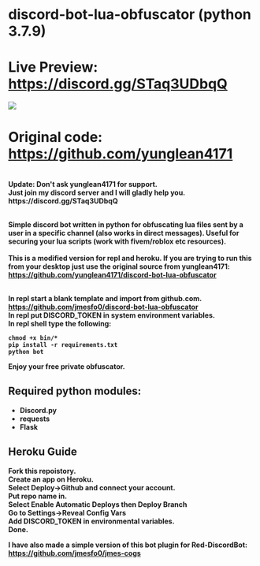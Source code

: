 # discord-bot-lua-obfuscator (python 3.7.9)

# Live Preview: https://discord.gg/STaq3UDbqQ
<img src="https://i.imgur.com/DlO9XIa.png">

# Original code: https://github.com/yunglean4171
<br>
<b>Update: Don't ask yunglean4171 for support.<br>
Just join my discord server and I will gladly help you.<br>https://discord.gg/STaq3UDbqQ<br><br>

Simple discord bot written in python for obfuscating lua files sent by a user in a specific channel (also works in direct messages). 
Useful for securing your lua scripts (work with fivem/roblox etc resources).
<br><br><b>This is a modified version for repl and heroku.</b>
If you are trying to run this from your desktop just use the original source from yunglean4171: https://github.com/yunglean4171/discord-bot-lua-obfuscator<br><br>


In repl start a blank template and import from github.com. https://github.com/jmesfo0/discord-bot-lua-obfuscator <br>
In repl put DISCORD_TOKEN in system environment variables. <br>
In repl shell type the following:
```
chmod +x bin/*
pip install -r requirements.txt
python bot
```
Enjoy your free private obfuscator.<br>


## Required python modules:
- Discord.py 
- requests
- Flask



## Heroku Guide

Fork this repoistory.<br />
Create an app on Heroku.<br />
Select Deploy->Github and connect your account.<br />
Put repo name in.<br />
Select Enable Automatic Deploys then Deploy Branch<br />
Go to Settings->Reveal Config Vars<br />
Add DISCORD_TOKEN in environmental variables.<br />
Done.

I have also made a simple version of this bot plugin for Red-DiscordBot: https://github.com/jmesfo0/jmes-cogs
